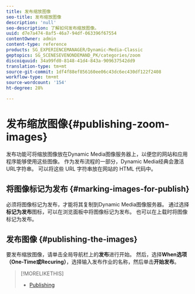 ```yaml
---
title: 发布缩放图像
seo-title: 发布缩放图像
description: 'null'
seo-description: 了解如何发布缩放图像。
uuid: d7e7a474-8af5-46a7-94df-063396f67554
contentOwner: admin
content-type: reference
products: SG_EXPERIENCEMANAGER/Dynamic-Media-Classic
geptopics: SG_SCENESEVENONDEMAND_PK/categories/zoom
discoiquuid: 34a99fd0-8148-41d4-843a-909637542dd9
translation-type: tm+mt
source-git-commit: 1df4f88ef856160ee06c43dc6ec430df122f2408
workflow-type: tm+mt
source-wordcount: '154'
ht-degree: 28%

---
```



# 发布缩放图像{#publishing-zoom-images}

发布功能可将缩放图像放在Dynamic Media图像服务器上，以便您的网站和应用程序能够使用这些图像。 作为发布流程的一部分，Dynamic Media经典会激活URL字符串。 可以将这些 URL 字符串放在网站的 HTML 代码中。

## 将图像标记为发布 {#marking-images-for-publish}

必须将图像标记为发布，才能将其复制到Dynamic Media图像服务器。 通过选择&#x200B;**标记为发布**&#x200B;图标，可以在浏览面板中将图像标记为发布。 也可以在上载时将图像标记为发布。

## 发布图像 {#publishing-the-images}

要发布缩放图像，请单击全局导航栏上的&#x200B;**发布**&#x200B;进行开始。 然后，选择&#x200B;**When选项（One-Time或Recuring）**，选择输入发布作业的名称，然后单击&#x200B;**开始发布**。

>[!MORELIKETHIS]
>
>* [Publishing](publishing-files.md#publishing_files)

